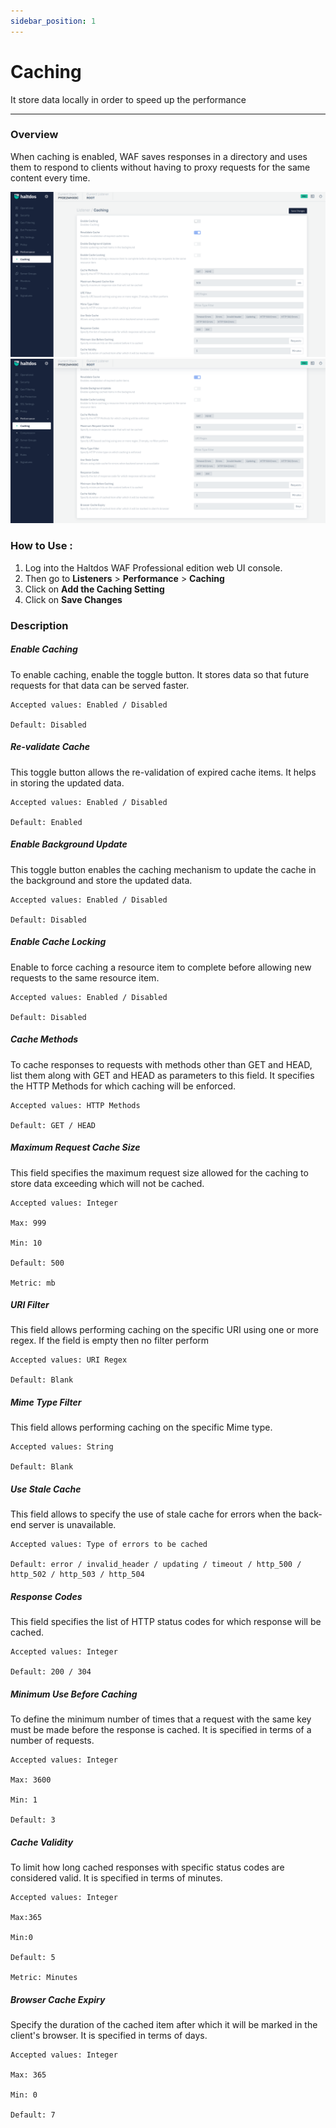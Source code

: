 ```yaml
---
sidebar_position: 1
---
```




# Caching


It store data locally in order to speed up the performance

---

### Overview
When caching is enabled, WAF saves responses in a directory and uses them to respond to clients without having to proxy requests for the same content every time.

![caching](/img/pro-waf/docs/caching1.png)
![caching](/img/pro-waf/docs/caching2.png)

### How to Use :
1. Log into the Haltdos WAF Professional edition web UI console. 
2. Then go to **Listeners** > **Performance** > **Caching**
3. Click on **Add the Caching Setting**
4. Click on **Save Changes**

### Description 

##### **Enable Caching**

To enable caching, enable the toggle button. It stores data so that future requests for that data can be served faster.

    Accepted values: Enabled / Disabled	

    Default: Disabled 

##### **Re-validate Cache**

This toggle button allows the re-validation of expired cache items. It helps in storing the updated data.

    Accepted values: Enabled / Disabled	

    Default: Enabled 

##### **Enable Background Update**

This toggle button enables the caching mechanism to update the cache in the background and store the updated data.

    Accepted values: Enabled / Disabled		

    Default: Disabled 

##### **Enable Cache Locking**

Enable to force caching a resource item to complete before allowing new requests to the same resource item.

    Accepted values: Enabled / Disabled		

    Default: Disabled 

##### **Cache Methods**

To cache responses to requests with methods other than GET and HEAD, list them along with GET and HEAD as parameters to this field. It specifies the HTTP Methods for which caching will be enforced.

    Accepted values: HTTP Methods	

    Default: GET / HEAD 

##### **Maximum Request Cache Size**

This field specifies the maximum request size allowed for the caching to store data exceeding which will not be cached.

    Accepted values: Integer	
    
    Max: 999

    Min: 10
    
    Default: 500

    Metric: mb

##### **URI Filter**

This field allows performing caching on the specific URI using one or more regex. If the field is empty then no filter perform

    Accepted values: URI Regex	

    Default: Blank 

##### **Mime Type Filter**

This field allows performing caching on the specific Mime type.

    Accepted values: String	

    Default: Blank 

##### **Use Stale Cache**

This field allows to specify the use of stale cache for errors when the back-end server is unavailable.

    Accepted values: Type of errors to be cached	

    Default: error / invalid_header / updating / timeout / http_500 / http_502 / http_503 / http_504 

##### **Response Codes**

This field specifies the list of HTTP status codes for which response will be cached. 

    Accepted values: Integer	

    Default: 200 / 304



##### **Minimum Use Before Caching**

To define the minimum number of times that a request with the same key must be made before the response is cached. It is specified in terms of a number of requests.

    Accepted values: Integer

    Max: 3600

    Min: 1

    Default: 3


##### **Cache Validity**

To limit how long cached responses with specific status codes are considered valid. It is specified in terms of minutes.

    Accepted values: Integer	

    Max:365

    Min:0

    Default: 5

    Metric: Minutes

##### **Browser Cache Expiry**

Specify the duration of the cached item after which it will be marked in the client's browser. It is specified in terms of days.

    Accepted values: Integer

    Max: 365

    Min: 0

    Default: 7


